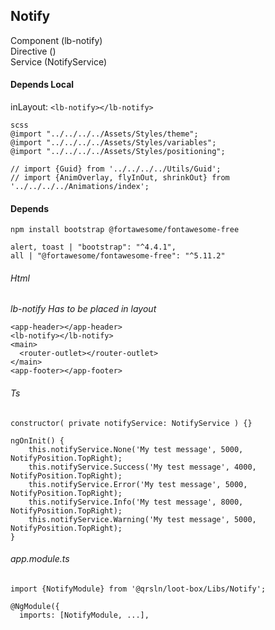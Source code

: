 ## Notify
Component (lb-notify)  
Directive ()  
Service (NotifyService)  

#### Depends Local
inLayout: `<lb-notify></lb-notify>`  
```
scss  
@import "../../../../Assets/Styles/theme";  
@import "../../../../Assets/Styles/variables";   
@import "../../../../Assets/Styles/positioning";  
  
// import {Guid} from '../../../../Utils/Guid';  
// import {AnimOverlay, flyInOut, shrinkOut} from '../../../../Animations/index';  
```

#### Depends
`npm install bootstrap @fortawesome/fontawesome-free`  

```
alert, toast | "bootstrap": "^4.4.1",  
all | "@fortawesome/fontawesome-free": "^5.11.2"  
```

###### Html
_lb-notify Has to be placed in layout_
````
<app-header></app-header>
<lb-notify></lb-notify>
<main>
  <router-outlet></router-outlet>
</main>
<app-footer></app-footer>
````
###### Ts
```
constructor( private notifyService: NotifyService ) {}

ngOnInit() {
    this.notifyService.None('My test message', 5000, NotifyPosition.TopRight);
    this.notifyService.Success('My test message', 4000, NotifyPosition.TopRight);
    this.notifyService.Error('My test message', 5000, NotifyPosition.TopRight);
    this.notifyService.Info('My test message', 8000, NotifyPosition.TopRight);
    this.notifyService.Warning('My test message', 5000, NotifyPosition.TopRight);
}
```  
###### app.module.ts
```
import {NotifyModule} from '@qrsln/loot-box/Libs/Notify';

@NgModule({
  imports: [NotifyModule, ...],

```  
